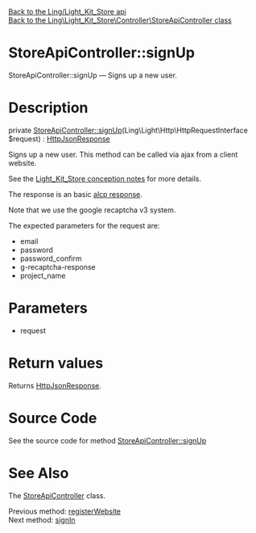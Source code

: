 [Back to the Ling/Light_Kit_Store api](https://github.com/lingtalfi/Light_Kit_Store/blob/master/doc/api/Ling/Light_Kit_Store.md)<br>
[Back to the Ling\Light_Kit_Store\Controller\StoreApiController class](https://github.com/lingtalfi/Light_Kit_Store/blob/master/doc/api/Ling/Light_Kit_Store/Controller/StoreApiController.md)


StoreApiController::signUp
================



StoreApiController::signUp — Signs up a new user.




Description
================


private [StoreApiController::signUp](https://github.com/lingtalfi/Light_Kit_Store/blob/master/doc/api/Ling/Light_Kit_Store/Controller/StoreApiController/signUp.md)(Ling\Light\Http\HttpRequestInterface $request) : [HttpJsonResponse](https://github.com/lingtalfi/Light/blob/master/doc/api/Ling/Light/Http/HttpJsonResponse.md)




Signs up a new user.
This method can be called via ajax from a client website.

See the [Light_Kit_Store conception notes](https://github.com/lingtalfi/Light_Kit_Store/blob/master/doc/pages/conception-notes.md) for more details.

The response is an basic [alcp response](https://github.com/lingtalfi/Light_AjaxHandler/blob/master/doc/pages/alcp-response.md).


Note that we use the google recaptcha v3 system.


The expected parameters for the request are:

- email
- password
- password_confirm
- g-recaptcha-response
- project_name




Parameters
================


- request

    


Return values
================

Returns [HttpJsonResponse](https://github.com/lingtalfi/Light/blob/master/doc/api/Ling/Light/Http/HttpJsonResponse.md).








Source Code
===========
See the source code for method [StoreApiController::signUp](https://github.com/lingtalfi/Light_Kit_Store/blob/master/Controller/StoreApiController.php#L154-L271)


See Also
================

The [StoreApiController](https://github.com/lingtalfi/Light_Kit_Store/blob/master/doc/api/Ling/Light_Kit_Store/Controller/StoreApiController.md) class.

Previous method: [registerWebsite](https://github.com/lingtalfi/Light_Kit_Store/blob/master/doc/api/Ling/Light_Kit_Store/Controller/StoreApiController/registerWebsite.md)<br>Next method: [signIn](https://github.com/lingtalfi/Light_Kit_Store/blob/master/doc/api/Ling/Light_Kit_Store/Controller/StoreApiController/signIn.md)<br>

